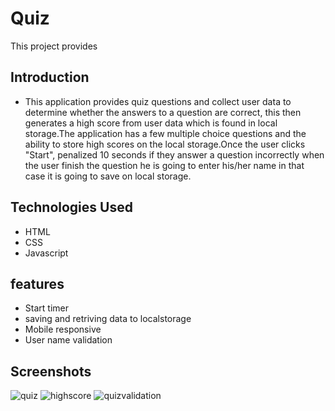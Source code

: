 # Quiz

This project provides

## Introduction

- This application provides quiz questions and collect user data to determine whether the answers to a question are correct, this then generates a high score from user data which is found in local storage.The application has a few multiple choice questions and the ability to store high scores on the local storage.Once the user clicks "Start", penalized 10 seconds if they answer a question incorrectly when the user finish the question he is going to enter his/her name in that case it is going to save on local storage.

## Technologies Used

* HTML
* CSS
* Javascript

## features

* Start timer
* saving and retriving data to localstorage
* Mobile responsive
* User name validation
## Screenshots
![quiz](https://user-images.githubusercontent.com/73629983/103449416-b8c50d00-4c6d-11eb-82fd-3f157313b456.png)
![highscore](https://user-images.githubusercontent.com/73629983/103449414-b8c50d00-4c6d-11eb-9360-77bb4c80db4c.png)
![quizvalidation](https://user-images.githubusercontent.com/73629983/103449417-b8c50d00-4c6d-11eb-8fd5-d6b06a070d8c.png)
